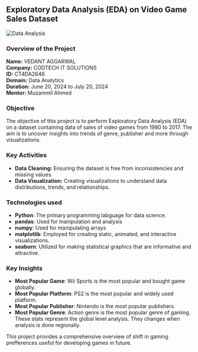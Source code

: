 ## Exploratory Data Analysis (EDA) on Video Game Sales Dataset

![Data Analysis](https://github.com/VedantAggarwal/CODTECH-Internship-Task1/assets/143300097/3b6b2f52-0ef9-408b-8f46-6903c50b5ee6)


### Overview of the Project

**Name:** VEDANT AGGARWAL <br>
**Company:** CODTECH IT SOLUTIONS <br>
**ID:** CT4DA2646 <br>
**Domain:** Data Analytics <br>
**Duration:** June 20, 2024 to July 20, 2024 <br>
**Mentor:** Muzammil Ahmed

### Objective

The objective of this project is to perform Exploratory Data Analysis (EDA) on a dataset containing data of sales of video games from 1980 to 2017. The aim is to uncover insights into trends of genre, publisher and more through visualizations.

### Key Activities

- **Data Cleaning:** Ensuring the dataset is free from inconsistencies and missing values.
- **Data Visualization:** Creating visualizations to understand data distributions, trends, and relationships.

### Technologies used
- **Python**: The primary programming labguage for data science.
- **pandas**: Used for manipulation and analysis
- **numpy**: Used for manipulating arrays
- **matplotlib**: Employed for creating static, animated, and interactive visualizations.
- **seaborn**: Utilized for making statistical graphics that are informative and attractive.

### Key Insights
- **Most Popular Game**: Wii Sports is the most popular and bought game globally.
- **Most Popular Platform**: PS2 is the most popular and widely used platform.
- **Most Popular Publisher**: Nintendo is the most popular publishers.
- **Most Popular Genre**: Action genre is the most popular genre of gaming.
These stats represent the global level analysis. They changes when analysis is done regionally.

This project provides a comprehensive overview of shift in gaming prefferences useful for developing games in future.
